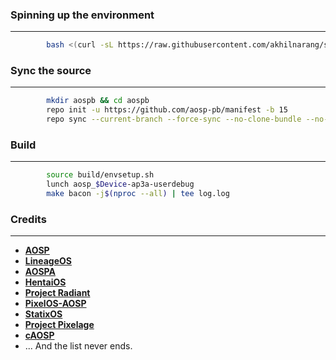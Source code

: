 ### Spinning up the environment
--------------
```bash
        bash <(curl -sL https://raw.githubusercontent.com/akhilnarang/scripts/refs/heads/master/setup/android_build_env.sh)
```

### Sync the source
--------------
```bash
        mkdir aospb && cd aospb
        repo init -u https://github.com/aosp-pb/manifest -b 15
        repo sync --current-branch --force-sync --no-clone-bundle --no-tags --optimized-fetch --prune -j$(nproc --all)
```

### Build
--------------
```bash
        source build/envsetup.sh
        lunch aosp_$Device-ap3a-userdebug
        make bacon -j$(nproc --all) | tee log.log
```

### Credits
--------------
 * [**AOSP**](https://android.googlesource.com)
 * [**LineageOS**](https://github.com/LineageOS)
 * [**AOSPA**](https://github.com/AOSPA)
 * [**HentaiOS**](https://github.com/hentaios)
 * [**Project Radiant**](https://github.com/ProjectRadiant)
 * [**PixelOS-AOSP**](https://github.com/PixelOS-AOSP)
 * [**StatixOS**](https://github.com/StatiXOS)
 * [**Project Pixelage**](https://github.com/ProjectPixelage)
 * [**cAOSP**](https://github.com/c0smic-Lab)
 * ... And the list never ends.